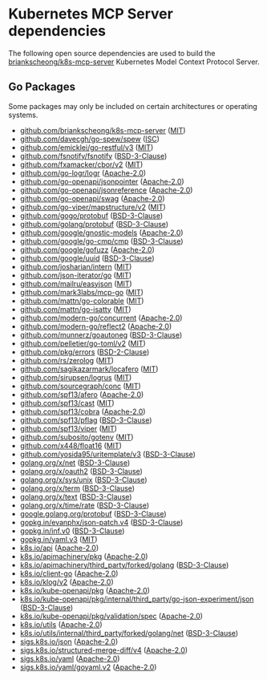 # Kubernetes MCP Server dependencies

The following open source dependencies are used to build the [briankscheong/k8s-mcp-server][] Kubernetes Model Context Protocol Server.

## Go Packages

Some packages may only be included on certain architectures or operating systems.


 - [github.com/briankscheong/k8s-mcp-server](https://pkg.go.dev/github.com/briankscheong/k8s-mcp-server) ([MIT](https://github.com/briankscheong/k8s-mcp-server/blob/HEAD/LICENSE))
 - [github.com/davecgh/go-spew/spew](https://pkg.go.dev/github.com/davecgh/go-spew/spew) ([ISC](https://github.com/davecgh/go-spew/blob/d8f796af33cc/LICENSE))
 - [github.com/emicklei/go-restful/v3](https://pkg.go.dev/github.com/emicklei/go-restful/v3) ([MIT](https://github.com/emicklei/go-restful/blob/v3.11.0/LICENSE))
 - [github.com/fsnotify/fsnotify](https://pkg.go.dev/github.com/fsnotify/fsnotify) ([BSD-3-Clause](https://github.com/fsnotify/fsnotify/blob/v1.8.0/LICENSE))
 - [github.com/fxamacker/cbor/v2](https://pkg.go.dev/github.com/fxamacker/cbor/v2) ([MIT](https://github.com/fxamacker/cbor/blob/v2.7.0/LICENSE))
 - [github.com/go-logr/logr](https://pkg.go.dev/github.com/go-logr/logr) ([Apache-2.0](https://github.com/go-logr/logr/blob/v1.4.2/LICENSE))
 - [github.com/go-openapi/jsonpointer](https://pkg.go.dev/github.com/go-openapi/jsonpointer) ([Apache-2.0](https://github.com/go-openapi/jsonpointer/blob/v0.21.0/LICENSE))
 - [github.com/go-openapi/jsonreference](https://pkg.go.dev/github.com/go-openapi/jsonreference) ([Apache-2.0](https://github.com/go-openapi/jsonreference/blob/v0.20.2/LICENSE))
 - [github.com/go-openapi/swag](https://pkg.go.dev/github.com/go-openapi/swag) ([Apache-2.0](https://github.com/go-openapi/swag/blob/v0.23.0/LICENSE))
 - [github.com/go-viper/mapstructure/v2](https://pkg.go.dev/github.com/go-viper/mapstructure/v2) ([MIT](https://github.com/go-viper/mapstructure/blob/v2.2.1/LICENSE))
 - [github.com/gogo/protobuf](https://pkg.go.dev/github.com/gogo/protobuf) ([BSD-3-Clause](https://github.com/gogo/protobuf/blob/v1.3.2/LICENSE))
 - [github.com/golang/protobuf](https://pkg.go.dev/github.com/golang/protobuf) ([BSD-3-Clause](https://github.com/golang/protobuf/blob/v1.5.4/LICENSE))
 - [github.com/google/gnostic-models](https://pkg.go.dev/github.com/google/gnostic-models) ([Apache-2.0](https://github.com/google/gnostic-models/blob/v0.6.8/LICENSE))
 - [github.com/google/go-cmp/cmp](https://pkg.go.dev/github.com/google/go-cmp/cmp) ([BSD-3-Clause](https://github.com/google/go-cmp/blob/v0.7.0/LICENSE))
 - [github.com/google/gofuzz](https://pkg.go.dev/github.com/google/gofuzz) ([Apache-2.0](https://github.com/google/gofuzz/blob/v1.2.0/LICENSE))
 - [github.com/google/uuid](https://pkg.go.dev/github.com/google/uuid) ([BSD-3-Clause](https://github.com/google/uuid/blob/v1.6.0/LICENSE))
 - [github.com/josharian/intern](https://pkg.go.dev/github.com/josharian/intern) ([MIT](https://github.com/josharian/intern/blob/v1.0.0/license.md))
 - [github.com/json-iterator/go](https://pkg.go.dev/github.com/json-iterator/go) ([MIT](https://github.com/json-iterator/go/blob/v1.1.12/LICENSE))
 - [github.com/mailru/easyjson](https://pkg.go.dev/github.com/mailru/easyjson) ([MIT](https://github.com/mailru/easyjson/blob/v0.7.7/LICENSE))
 - [github.com/mark3labs/mcp-go](https://pkg.go.dev/github.com/mark3labs/mcp-go) ([MIT](https://github.com/mark3labs/mcp-go/blob/v0.22.0/LICENSE))
 - [github.com/mattn/go-colorable](https://pkg.go.dev/github.com/mattn/go-colorable) ([MIT](https://github.com/mattn/go-colorable/blob/v0.1.13/LICENSE))
 - [github.com/mattn/go-isatty](https://pkg.go.dev/github.com/mattn/go-isatty) ([MIT](https://github.com/mattn/go-isatty/blob/v0.0.19/LICENSE))
 - [github.com/modern-go/concurrent](https://pkg.go.dev/github.com/modern-go/concurrent) ([Apache-2.0](https://github.com/modern-go/concurrent/blob/bacd9c7ef1dd/LICENSE))
 - [github.com/modern-go/reflect2](https://pkg.go.dev/github.com/modern-go/reflect2) ([Apache-2.0](https://github.com/modern-go/reflect2/blob/v1.0.2/LICENSE))
 - [github.com/munnerz/goautoneg](https://pkg.go.dev/github.com/munnerz/goautoneg) ([BSD-3-Clause](https://github.com/munnerz/goautoneg/blob/a7dc8b61c822/LICENSE))
 - [github.com/pelletier/go-toml/v2](https://pkg.go.dev/github.com/pelletier/go-toml/v2) ([MIT](https://github.com/pelletier/go-toml/blob/v2.2.3/LICENSE))
 - [github.com/pkg/errors](https://pkg.go.dev/github.com/pkg/errors) ([BSD-2-Clause](https://github.com/pkg/errors/blob/v0.9.1/LICENSE))
 - [github.com/rs/zerolog](https://pkg.go.dev/github.com/rs/zerolog) ([MIT](https://github.com/rs/zerolog/blob/v1.34.0/LICENSE))
 - [github.com/sagikazarmark/locafero](https://pkg.go.dev/github.com/sagikazarmark/locafero) ([MIT](https://github.com/sagikazarmark/locafero/blob/v0.9.0/LICENSE))
 - [github.com/sirupsen/logrus](https://pkg.go.dev/github.com/sirupsen/logrus) ([MIT](https://github.com/sirupsen/logrus/blob/v1.9.3/LICENSE))
 - [github.com/sourcegraph/conc](https://pkg.go.dev/github.com/sourcegraph/conc) ([MIT](https://github.com/sourcegraph/conc/blob/v0.3.0/LICENSE))
 - [github.com/spf13/afero](https://pkg.go.dev/github.com/spf13/afero) ([Apache-2.0](https://github.com/spf13/afero/blob/v1.14.0/LICENSE.txt))
 - [github.com/spf13/cast](https://pkg.go.dev/github.com/spf13/cast) ([MIT](https://github.com/spf13/cast/blob/v1.7.1/LICENSE))
 - [github.com/spf13/cobra](https://pkg.go.dev/github.com/spf13/cobra) ([Apache-2.0](https://github.com/spf13/cobra/blob/v1.9.1/LICENSE.txt))
 - [github.com/spf13/pflag](https://pkg.go.dev/github.com/spf13/pflag) ([BSD-3-Clause](https://github.com/spf13/pflag/blob/v1.0.6/LICENSE))
 - [github.com/spf13/viper](https://pkg.go.dev/github.com/spf13/viper) ([MIT](https://github.com/spf13/viper/blob/v1.20.1/LICENSE))
 - [github.com/subosito/gotenv](https://pkg.go.dev/github.com/subosito/gotenv) ([MIT](https://github.com/subosito/gotenv/blob/v1.6.0/LICENSE))
 - [github.com/x448/float16](https://pkg.go.dev/github.com/x448/float16) ([MIT](https://github.com/x448/float16/blob/v0.8.4/LICENSE))
 - [github.com/yosida95/uritemplate/v3](https://pkg.go.dev/github.com/yosida95/uritemplate/v3) ([BSD-3-Clause](https://github.com/yosida95/uritemplate/blob/v3.0.2/LICENSE))
 - [golang.org/x/net](https://pkg.go.dev/golang.org/x/net) ([BSD-3-Clause](https://cs.opensource.google/go/x/net/+/v0.38.0:LICENSE))
 - [golang.org/x/oauth2](https://pkg.go.dev/golang.org/x/oauth2) ([BSD-3-Clause](https://cs.opensource.google/go/x/oauth2/+/v0.23.0:LICENSE))
 - [golang.org/x/sys/unix](https://pkg.go.dev/golang.org/x/sys/unix) ([BSD-3-Clause](https://cs.opensource.google/go/x/sys/+/v0.31.0:LICENSE))
 - [golang.org/x/term](https://pkg.go.dev/golang.org/x/term) ([BSD-3-Clause](https://cs.opensource.google/go/x/term/+/v0.30.0:LICENSE))
 - [golang.org/x/text](https://pkg.go.dev/golang.org/x/text) ([BSD-3-Clause](https://cs.opensource.google/go/x/text/+/v0.23.0:LICENSE))
 - [golang.org/x/time/rate](https://pkg.go.dev/golang.org/x/time/rate) ([BSD-3-Clause](https://cs.opensource.google/go/x/time/+/v0.7.0:LICENSE))
 - [google.golang.org/protobuf](https://pkg.go.dev/google.golang.org/protobuf) ([BSD-3-Clause](https://github.com/protocolbuffers/protobuf-go/blob/v1.36.5/LICENSE))
 - [gopkg.in/evanphx/json-patch.v4](https://pkg.go.dev/gopkg.in/evanphx/json-patch.v4) ([BSD-3-Clause](https://github.com/evanphx/json-patch/blob/v4.12.0/LICENSE))
 - [gopkg.in/inf.v0](https://pkg.go.dev/gopkg.in/inf.v0) ([BSD-3-Clause](https://github.com/go-inf/inf/blob/v0.9.1/LICENSE))
 - [gopkg.in/yaml.v3](https://pkg.go.dev/gopkg.in/yaml.v3) ([MIT](https://github.com/go-yaml/yaml/blob/v3.0.1/LICENSE))
 - [k8s.io/api](https://pkg.go.dev/k8s.io/api) ([Apache-2.0](https://github.com/kubernetes/api/blob/v0.32.3/LICENSE))
 - [k8s.io/apimachinery/pkg](https://pkg.go.dev/k8s.io/apimachinery/pkg) ([Apache-2.0](https://github.com/kubernetes/apimachinery/blob/v0.32.3/LICENSE))
 - [k8s.io/apimachinery/third_party/forked/golang](https://pkg.go.dev/k8s.io/apimachinery/third_party/forked/golang) ([BSD-3-Clause](https://github.com/kubernetes/apimachinery/blob/v0.32.3/third_party/forked/golang/LICENSE))
 - [k8s.io/client-go](https://pkg.go.dev/k8s.io/client-go) ([Apache-2.0](https://github.com/kubernetes/client-go/blob/v0.32.3/LICENSE))
 - [k8s.io/klog/v2](https://pkg.go.dev/k8s.io/klog/v2) ([Apache-2.0](https://github.com/kubernetes/klog/blob/v2.130.1/LICENSE))
 - [k8s.io/kube-openapi/pkg](https://pkg.go.dev/k8s.io/kube-openapi/pkg) ([Apache-2.0](https://github.com/kubernetes/kube-openapi/blob/32ad38e42d3f/LICENSE))
 - [k8s.io/kube-openapi/pkg/internal/third_party/go-json-experiment/json](https://pkg.go.dev/k8s.io/kube-openapi/pkg/internal/third_party/go-json-experiment/json) ([BSD-3-Clause](https://github.com/kubernetes/kube-openapi/blob/32ad38e42d3f/pkg/internal/third_party/go-json-experiment/json/LICENSE))
 - [k8s.io/kube-openapi/pkg/validation/spec](https://pkg.go.dev/k8s.io/kube-openapi/pkg/validation/spec) ([Apache-2.0](https://github.com/kubernetes/kube-openapi/blob/32ad38e42d3f/pkg/validation/spec/LICENSE))
 - [k8s.io/utils](https://pkg.go.dev/k8s.io/utils) ([Apache-2.0](https://github.com/kubernetes/utils/blob/3ea5e8cea738/LICENSE))
 - [k8s.io/utils/internal/third_party/forked/golang/net](https://pkg.go.dev/k8s.io/utils/internal/third_party/forked/golang/net) ([BSD-3-Clause](https://github.com/kubernetes/utils/blob/3ea5e8cea738/internal/third_party/forked/golang/LICENSE))
 - [sigs.k8s.io/json](https://pkg.go.dev/sigs.k8s.io/json) ([Apache-2.0](https://github.com/kubernetes-sigs/json/blob/9aa6b5e7a4b3/LICENSE))
 - [sigs.k8s.io/structured-merge-diff/v4](https://pkg.go.dev/sigs.k8s.io/structured-merge-diff/v4) ([Apache-2.0](https://github.com/kubernetes-sigs/structured-merge-diff/blob/v4.4.2/LICENSE))
 - [sigs.k8s.io/yaml](https://pkg.go.dev/sigs.k8s.io/yaml) ([Apache-2.0](https://github.com/kubernetes-sigs/yaml/blob/v1.4.0/LICENSE))
 - [sigs.k8s.io/yaml/goyaml.v2](https://pkg.go.dev/sigs.k8s.io/yaml/goyaml.v2) ([Apache-2.0](https://github.com/kubernetes-sigs/yaml/blob/v1.4.0/goyaml.v2/LICENSE))

[briankscheong/k8s-mcp-server]: https://github.com/briankscheong/k8s-mcp-server
